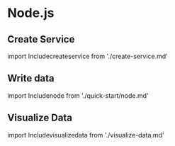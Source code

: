 # Node.js

## Create Service
import Includecreateservice from './create-service.md' 

<Includecreateservice/>

## Write data
import Includenode from './quick-start/node.md' 

<Includenode/>

## Visualize Data
import Includevisualizedata from './visualize-data.md' 

<Includevisualizedata/>
